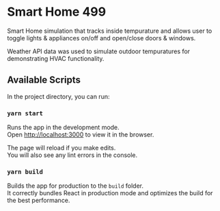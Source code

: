 # Smart Home 499

Smart Home simulation that tracks inside tempurature and allows user to toggle lights & appliances on/off and open/close doors & windows.

Weather API data was used to simulate outdoor tempuratures for demonstrating HVAC functionality.

## Available Scripts

In the project directory, you can run:

### `yarn start`

Runs the app in the development mode.\
Open [http://localhost:3000](http://localhost:3000) to view it in the browser.

The page will reload if you make edits.\
You will also see any lint errors in the console.

### `yarn build`

Builds the app for production to the `build` folder.\
It correctly bundles React in production mode and optimizes the build for the best performance.
